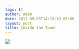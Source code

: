 ```yaml
---
tags: []
author: Adam
date: 2012-09-03T14:15:19-05:00
layout: post
title: Inside the Tower
---
```


![](/media/m9sixlGmwu1qga9s2o1_1280.jpg)
